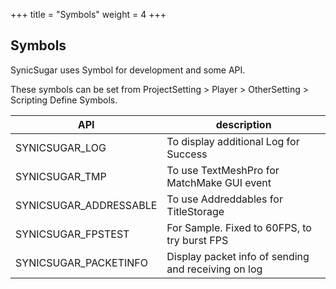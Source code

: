+++
title = "Symbols"
weight = 4
+++
## Symbols

SynicSugar uses Symbol for development and some API.

These symbols can be set from ProjectSetting > Player > OtherSetting > Scripting Define Symbols.

| API | description |
|---|---|
| SYNICSUGAR_LOG | To display additional Log for Success |
| SYNICSUGAR_TMP | To use TextMeshPro for MatchMake GUI event |
| SYNICSUGAR_ADDRESSABLE | To use Addreddables for TitleStorage |
| SYNICSUGAR_FPSTEST | For Sample. Fixed to 60FPS, to try burst FPS |
| SYNICSUGAR_PACKETINFO | Display packet info of sending and receiving on log |